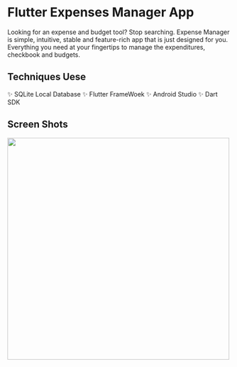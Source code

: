 # Flutter Expenses Manager App
Looking for an expense and budget tool? Stop searching. Expense Manager is simple, intuitive, stable and feature-rich app that is just designed for you. Everything you need at your fingertips to manage the expenditures, checkbook and budgets.

## Techniques Uese
✨ SQLite Local Database
✨ Flutter FrameWoek
✨ Android Studio
✨ Dart SDK

## Screen Shots
<img src="https://user-images.githubusercontent.com/76075722/128597452-a3482a19-3a0a-4365-a239-c692484d773a.png" width=500/>
